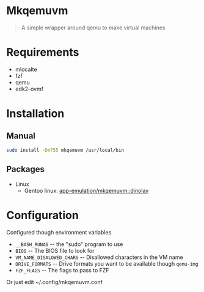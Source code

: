 # Mkqemuvm

> A simple wrapper around qemu to make virtual machines

# Requirements

- mlocalte
- fzf
- qemu
- edk2-ovmf

# Installation

## Manual

```bash
sudo install -Dm755 mkqemuvm /usr/local/bin
```

## Packages

- Linux
  - Gentoo linux: [app-emulation/mkqemuvm::dinolay](https://ari-web.xyz/gentooatom/app-emulation/mkqemuvm)

# Configuration

Configured though environment variables

- `__BASH_RUNAS` -- the "sudo" program to use
- `BIOS` -- The BIOS file to look for
- `VM_NAME_DISALOWED_CHARS` -- Disallowed characters in the VM name
- `DRIVE_FORMATS` -- Drive formats you want to be available though `qemu-img`
- `FZF_FLAGS` -- The flags to pass to FZF

Or just edit ~/.config/mkqemuvm.conf
